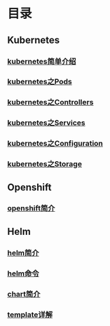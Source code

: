 # 目录



## Kubernetes

### [kubernetes简单介绍](https://github.com/yancongcong1/study-log/tree/master/k8s-ocp-helm/kubernetes/k8s简介.md)
### [kubernetes之Pods](https://github.com/yancongcong1/study-log/tree/master/k8s-ocp-helm/kubernetes/Pods.md)
### [kubernetes之Controllers](https://github.com/yancongcong1/study-log/tree/master/k8s-ocp-helm/kubernetes/Controllers.md)
### [kubernetes之Services](https://github.com/yancongcong1/study-log/tree/master/k8s-ocp-helm/kubernetes/Services.md)
### [kubernetes之Configuration](https://github.com/yancongcong1/study-log/tree/master/k8s-ocp-helm/kubernetes/Configuration.md)
### [kubernetes之Storage](https://github.com/yancongcong1/study-log/tree/master/k8s-ocp-helm/kubernetes/Storage.md)



## Openshift

### [openshift简介](https://github.com/yancongcong1/study-log/tree/master/k8s-ocp-helm/openshift/openshift简介.md)



## Helm

### [helm简介](https://github.com/yancongcong1/study-log/tree/master/k8s-ocp-helm/helm/helm简介.md)
### [helm命令](https://github.com/yancongcong1/study-log/tree/master/k8s-ocp-helm/helm/helm命令.md)
### [chart简介](https://github.com/yancongcong1/study-log/tree/master/k8s-ocp-helm/helm/chart简介.md)
### [template详解](https://github.com/yancongcong1/study-log/tree/master/k8s-ocp-helm/helm/template详解.md)